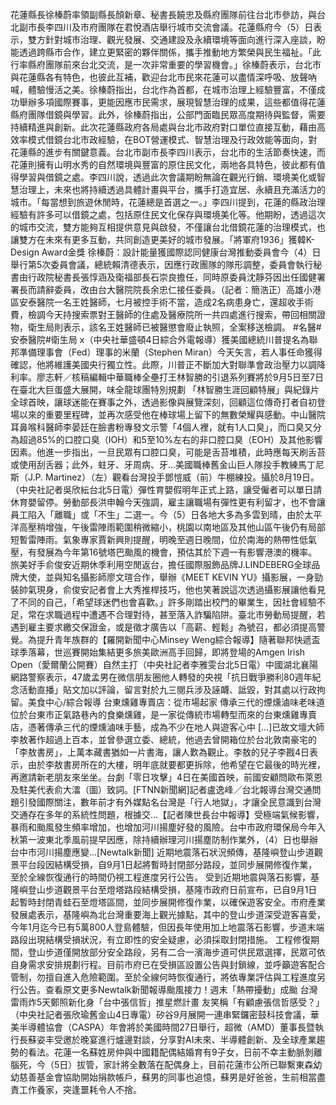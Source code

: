 花蓮縣長徐榛蔚率領副縣長顏新章、秘書長饒忠及縣府團隊前往台北市參訪，與台北副市長李四川及市府團隊在君悅酒店舉行城市交流會議。花蓮縣府今（5）日表示，雙方針對城市治理、觀光發展、交通建設及永續環境等面向進行深入座談，盼能透過跨縣市合作，建立更緊密的夥伴關係，攜手推動地方繁榮與民生福祉。「此行率縣府團隊前來台北交流，是一次非常重要的學習機會。」徐榛蔚表示，台北市與花蓮縣各有特色，也彼此互補，歡迎台北市民來花蓮可以盡情深呼吸、放聲吶喊，體驗慢活之美。徐榛蔚指出，台北作為首都，在城市治理上經驗豐富，不僅成功舉辦多項國際賽事，更能因應市民需求，展現智慧治理的成果，這些都值得花蓮縣府團隊借鏡與學習。此外，徐榛蔚指出，公部門面臨民眾高度期待與監督，需要持續精進與創新。此次花蓮縣政府各局處與台北市政府對口單位直接互動，藉由高效率模式借鏡台北市政經驗，在BOT營運模式、智慧治理及行政效能等面向，對花蓮縣的進步有關鍵意義。台北市副市長李四川表示，台北市的生活節奏快速，而花蓮則擁有山明水秀的自然環境與豐富的原住民文化，兩地各具特色，彼此都有值得學習與借鏡之處。李四川說，透過此次會議期盼無論在觀光行銷、環境美化或智慧治理上，未來也將持續透過具體計畫與平台，攜手打造宜居、永續且充滿活力的城市。「每當想到旅遊休閒時，花蓮總是首選之一。」李四川提到，花蓮的縣政治理經驗有許多可以借鏡之處，包括原住民文化保存與環境美化等。他期盼，透過這次的城市交流，雙方能夠互相提供意見與啟發，不僅讓台北借鏡花蓮的治理模式，也讓雙方在未來有更多互動，共同創造更美好的城市發展。「將軍府1936」獲韓K-Design Award金獎 徐榛蔚：設計能量獲國際認同健康台灣推動委員會今（4）日舉行第5次委員會議，總統賴清德表示，因應行政團隊的隊形調整，委員會執行秘書由行政院秘書長張惇涵及衛福部長石崇良擔任，同時原委員沈靜芬因出任國健署署長而請辭委員，改由台大醫院院長余忠仁接任委員。（記者：簡浩正）高雄小港區安泰醫院一名王姓醫師，七月被控手術不當，造成2名病患身亡，還超收手術費，檢調今天持搜索票對王醫師的住處及醫療院所一共四處進行搜索，帶回相關證物，衛生局則表示，該名王姓醫師已被醫懲會廢止執照，全案移送檢調。 #名醫#安泰醫院#衛生局 x（中央社華盛頓4日綜合外電報導）獲美國總統川普提名為聯邦準備理事會（Fed）理事的米蘭（Stephen Miran）今天矢言，若人事任命獲得確認，他將維護美國央行獨立性。此際，川普正不斷加大對聯準會政治壓力以調降利率。廖志軒／核稿編輯中華職棒全壘打王林智勝的引退系列賽將於9月5日至7日在臺北大巨蛋盛大展開，味全龍球團特別規劃 「林智勝生涯回顧特展」與紀錄片全球首映，讓球迷能在賽事之外，透過影像與展覽深刻，回顧這位傳奇打者自初登場以來的重要里程碑，並再次感受他在棒球場上留下的無數榮耀與感動。中山醫院耳鼻喉科醫師李晏廷在臉書粉專發文示警「4個人裡，就有1人口臭」，而口臭又分為超過85%的口腔口臭（IOH）和5至10%左右的非口腔口臭（EOH）及其他影響因素。他進一步指出，一旦民眾有口腔口臭，可能是舌苔堆積，此時應每天刷舌苔或使用刮舌器；此外，蛀牙、牙周病、牙...美國職棒舊金山巨人隊投手教練馬丁尼斯（J.P. Martinez）（左）觀看台灣投手鄧愷威（前）牛棚練投。攝於8月19日。（中央社記者吳欣紜台北5日電）彈性育嬰假明年正式上路，讓受僱者可以單日請休育嬰留停。勞動部長洪申翰今天強調，雇主讓職場有彈性更有利留才，也不會讓員工陷入「離職」或「不生」二選一。今（5）日各地大多為多雲到晴，由於太平洋高壓稍增強，午後雷陣雨範圍稍微縮小，桃園以南地區及其他山區午後仍有局部短暫雷陣雨。氣象專家賈新興則提醒，明晚至週日晚間，位於南海的熱帶性低氣壓，有發展為今年第16號塔巴颱風的機會，預估其於下週一有影響港澳的機率。旅美好手俞俊安近期休季利用空閒返台，擔任國際服飾品牌J.LINDEBERG全球品牌大使，並與知名攝影師廖文瑄合作，舉辦《MEET KEVIN YU》攝影展，一身勁裝帥氣現身，俞俊安記者會上大秀推桿技巧，他也笑著說這次透過攝影展讓他看見了不同的自己，「希望球迷們也會喜歡。」許多剛踏出校門的畢業生，因社會經驗不足，常在求職過程中遭遇不合理對待，甚至落入詐騙陷阱。臺北市勞動局提醒，若遇到雇主要求繳交保證金，或是徵才廣告以「高薪、輕鬆」為號召，都必須提高警覺。為提升青年族群的【羅開新聞中心Minsey Weng綜合報導】隨著聯邦快遞盃球季落幕，世巡賽開始集結更多旅美歐洲高手回歸，即將登場的Amgen Irish Open（愛爾蘭公開賽）自然主打（中央社記者李雅雯台北5日電）中國湖北襄陽網路警察表示，47歲孟男在微信朋友圈他人轉發的央視「抗日戰爭勝利80週年紀念活動直播」貼文加以評論，留言對於九三閱兵涉及誣衊、詆毀，對其處以行政拘留。美食中心/綜合報導 台東燻雞專賣店：從市場起家 傳承三代的煙燻滷味老味道 位於台東市正氣路巷內的食樂燻雞，是一家從傳統市場轉型而來的台東燻雞專賣店，憑著傳承三代的煙燻滷味手藝，成為不少在地人與遊客心中 […]已故文壇大師李敖著作超過上百本，並曾參選立委、總統，他過去曾開箱位於台北敦南豪宅的「李敖書房」，上萬本藏書猶如一片書海，讓人歎為觀止。李敖的兒子李戡4日表示，由於李敖書房所在的大樓，明年底就要都更拆除，他希望在它最後的時光裡，再邀請新老朋友來坐坐。台劇「零日攻擊」4日在美國首映，前國安顧問歐布萊恩及駐美代表俞大㵢（圖）致詞。[FTNN新聞網]記者盧逸峰／台北報導台灣交通問題引發國際關注，數年前才有外媒點名台灣是「行人地獄」，才讓全民意識到台灣交通存在多年的系統性問題，根據交...【記者陳世長台中報導】受極端氣候影響，暴雨和颱風發生頻率增加，也增加河川揚塵好發的風險。台中市政府環保局今年入秋第一波東北季風前提早因應，除持續辦理河川揚塵防制作業外，（4）日也舉辦台中市河川揚塵應變...[Newtalk新聞] 近期地震落石狀況頻傳，基隆嶼登山步道觀景平台段因結構受損，自9月1日起將暫時封閉部分路段，並同步展開修復作業，至於全線恢復通行的時間仍視工程進度另行公告。 受到近期地震與落石影響，基隆嶼登山步道觀景平台至燈塔路段結構受損，基隆市政府日前宣布，已自9月1日起暫時封閉青蛙石至燈塔區間，並同步展開修復作業，以確保遊客安全。市府產業發展處表示，基隆嶼為北台灣重要海上觀光據點，其中的登山步道深受遊客喜愛，今年1月迄今已有5萬800人登島體驗，但因長年使用加上地震落石影響，步道末端路段出現結構受損狀況，有立即性的安全疑慮，必須採取封閉措施。 工程修復期間，登山步道僅開放部分安全路段，另有二合一濱海步道可供民眾選擇，民眾可依自身需求安排規劃行程。目前市府已在受損區設置公告與封鎖線，並呼籲遊客配合管制，勿擅自進入危險範圍。至於全線何時恢復通行，將依專業評估與工程進度另行公告。查看原文更多Newtalk新聞報導颱風接力！週末「熱帶擾動」成颱 台灣雷雨炸5天鄭照新化身「台中張信哲」推星燃計畫 友笑稱「有顧慮張信哲感受？」（中央社記者張欣瑜舊金山4日專電）矽谷9月展開一連串緊鑼密鼓科技會議，華美半導體協會（CASPA）年會將於美國時間27日舉行，超微（AMD）董事長暨執行長蘇姿丰受邀於晚宴進行爐邊對談，分享對AI未來、半導體創新、及全球產業趨勢的看法。花蓮一名蘇姓房仲與中國籍配偶結婚育有9子女，日前不幸主動脈剝離腦死，今（5日）拔管，家計將全數落在配偶身上，目前花蓮市公所已聯繫東森幼幼慈善基金會協助開始捐款帳戶，蘇男的同事也追憶，蘇男是好爸爸，生前相當盡責工作養家，突逢噩耗令人不捨。